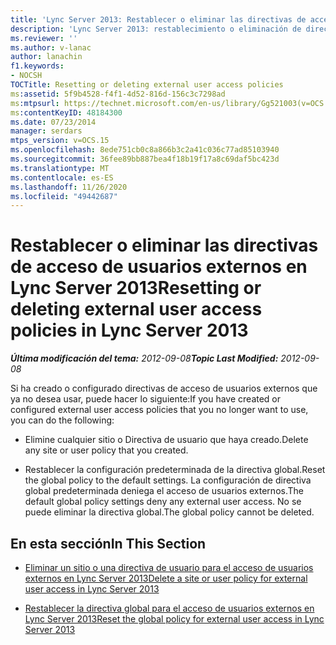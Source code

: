 ```yaml
---
title: 'Lync Server 2013: Restablecer o eliminar las directivas de acceso de usuarios externos'
description: 'Lync Server 2013: restablecimiento o eliminación de directivas de acceso de usuarios externos.'
ms.reviewer: ''
ms.author: v-lanac
author: lanachin
f1.keywords:
- NOCSH
TOCTitle: Resetting or deleting external user access policies
ms:assetid: 5f9b4528-f4f1-4d52-816d-156c3c7298ad
ms:mtpsurl: https://technet.microsoft.com/en-us/library/Gg521003(v=OCS.15)
ms:contentKeyID: 48184300
ms.date: 07/23/2014
manager: serdars
mtps_version: v=OCS.15
ms.openlocfilehash: 8ede751cb0c8a866b3c2a41c036c77ad85103940
ms.sourcegitcommit: 36fee89bb887bea4f18b19f17a8c69daf5bc423d
ms.translationtype: MT
ms.contentlocale: es-ES
ms.lasthandoff: 11/26/2020
ms.locfileid: "49442687"
---
```

# <a name="resetting-or-deleting-external-user-access-policies-in-lync-server-2013"></a><span data-ttu-id="d48f3-103">Restablecer o eliminar las directivas de acceso de usuarios externos en Lync Server 2013</span><span class="sxs-lookup"><span data-stu-id="d48f3-103">Resetting or deleting external user access policies in Lync Server 2013</span></span>

<div data-xmlns="http://www.w3.org/1999/xhtml">

<div class="topic" data-xmlns="http://www.w3.org/1999/xhtml" data-msxsl="urn:schemas-microsoft-com:xslt" data-cs="https://msdn.microsoft.com/">

<div data-asp="https://msdn2.microsoft.com/asp">



</div>

<div id="mainSection">

<div id="mainBody"><span data-ttu-id="d48f3-104">

<span> </span></span><span class="sxs-lookup"><span data-stu-id="d48f3-104">

<span> </span></span></span>

<span data-ttu-id="d48f3-105">_**Última modificación del tema:** 2012-09-08_</span><span class="sxs-lookup"><span data-stu-id="d48f3-105">_**Topic Last Modified:** 2012-09-08_</span></span>

<span data-ttu-id="d48f3-106">Si ha creado o configurado directivas de acceso de usuarios externos que ya no desea usar, puede hacer lo siguiente:</span><span class="sxs-lookup"><span data-stu-id="d48f3-106">If you have created or configured external user access policies that you no longer want to use, you can do the following:</span></span>

  - <span data-ttu-id="d48f3-107">Elimine cualquier sitio o Directiva de usuario que haya creado.</span><span class="sxs-lookup"><span data-stu-id="d48f3-107">Delete any site or user policy that you created.</span></span>

  - <span data-ttu-id="d48f3-108">Restablecer la configuración predeterminada de la directiva global.</span><span class="sxs-lookup"><span data-stu-id="d48f3-108">Reset the global policy to the default settings.</span></span> <span data-ttu-id="d48f3-109">La configuración de directiva global predeterminada deniega el acceso de usuarios externos.</span><span class="sxs-lookup"><span data-stu-id="d48f3-109">The default global policy settings deny any external user access.</span></span> <span data-ttu-id="d48f3-110">No se puede eliminar la directiva global.</span><span class="sxs-lookup"><span data-stu-id="d48f3-110">The global policy cannot be deleted.</span></span>

<div>

## <a name="in-this-section"></a><span data-ttu-id="d48f3-111">En esta sección</span><span class="sxs-lookup"><span data-stu-id="d48f3-111">In This Section</span></span>

  - [<span data-ttu-id="d48f3-112">Eliminar un sitio o una directiva de usuario para el acceso de usuarios externos en Lync Server 2013</span><span class="sxs-lookup"><span data-stu-id="d48f3-112">Delete a site or user policy for external user access in Lync Server 2013</span></span>](lync-server-2013-delete-a-site-or-user-policy-for-external-user-access.md)

  - [<span data-ttu-id="d48f3-113">Restablecer la directiva global para el acceso de usuarios externos en Lync Server 2013</span><span class="sxs-lookup"><span data-stu-id="d48f3-113">Reset the global policy for external user access in Lync Server 2013</span></span>](lync-server-2013-reset-the-global-policy-for-external-user-access.md)

<span data-ttu-id="d48f3-114"></div>

</div>

<span> </span>

</div>

</div>

</span><span class="sxs-lookup"><span data-stu-id="d48f3-114"></div>

</div>

<span> </span>

</div>

</div>

</span></span></div>

